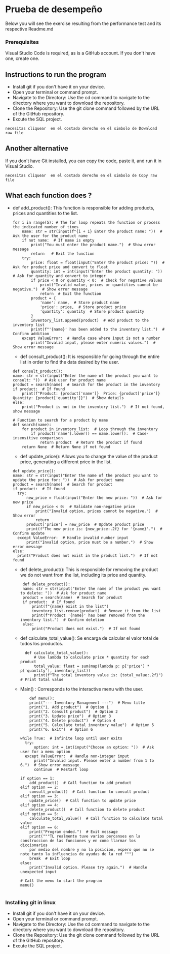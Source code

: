 # Prueba de desempeño
Below you will see the exercise resulting from the performance test and its respective Readme.md

### Prerequisites

Visual Studio Code is required, as is a GitHub account. If you don't have one, create one.

## Instructions to run the program


 * Install git if you don't have it on your device.
 * Open your terminal or command prompt.
 * Navigate to the Directory: Use the cd command to navigate to the directory where you want to download the repository.
 * Clone the Repository: Use the git clone command followed by the URL of the GitHub repository.
 * Excute the SQL project.

```
necesitas cliquear  en el costado derecho en el simbolo de Download raw file
```

## Another alternative

If you don't have Git installed, you can copy the code, paste it, and run it in Visual Studio.

```
necesitas cliquear  en el costado derecho en el simbolo de Copy raw file
```

## What each function does ?

 * def add_product(): This function is responsible for adding products, prices and quantities to the list.

    ```
    for i in range(5): # The for loop repeats the function or process the indicated number of times
        name: str = str(input(f"{i + 1} Enter the product name: "))  # Ask the user for the product name       
        if not name:  # If name is empty
            print("You must enter the product name.")  # Show error message
            return   # Exit the function
        try:
            price: float = float(input("Enter the product price: "))  # Ask for product price and convert to float
            quantity: int = int(input("Enter the product quantity: "))  # Ask for quantity and convert to integer
            if price < 0 or quantity < 0:  # Check for negative values
                print("Invalid value, prices or quantities cannot be negative.")  # Show error message
                return  # Exit the function
            product = {
                'name': name,  # Store product name
                'price': price,  # Store product price
                'quantity': quantity  # Store product quantity
            }
            inventory_list.append(product)  # Add product to the inventory list
            print(f"'{name}' has been added to the inventory list.")  # Confirm addition
        except ValueError:  # Handle case where input is not a number
            print("Invalid input, please enter numeric values.")  # Show error message
    ```
    * def consult_product(): It is responsible for going through the entire list in order to find the data desired by the user.
  
    ```
    def consult_product():
    name: str = str(input("Enter the name of the product you want to consult: "))  # Ask user for product name
    product = search(name)  # Search for the product in the inventory
    if product:  # If found
        print(f"Product: {product['name']}  Price: {product['price']}   Quantity: {product['quantity']}")  # Show details
    else:
        print("Product is not in the inventory list.")  # If not found, show message

    # Function to search for a product by name
    def search(name):
        for product in inventory_list:  # Loop through the inventory
            if product['name'].lower() == name.lower():  # Case-insensitive comparison
                return product  # Return the product if found
        return None  # Return None if not found
    
    ```
     * def update_price(): Allows you to change the value of the product price, generating a different price in the list.

      ```
      def update_price():
      name: str = str(input("Enter the name of the product you want to update the price for: "))  # Ask for product name
      product = search(name)  # Search for product
      if product:  # If found
        try:
            new_price = float(input("Enter the new price: "))  # Ask for new price
            if new_price < 0:  # Validate non-negative price
                print("Invalid option, prices cannot be negative.")  # Show error
                return
            product['price'] = new_price  # Update product price
            print(f"The new price is: {new_price:.2f} for '{name}'.")  # Confirm update
        except ValueError:  # Handle invalid number input
            print("Invalid option, price must be a number.")  # Show error message
      else:
        print("Product does not exist in the product list.")  # If not found

      ```
    *  def delete_product(): This is responsible for removing the product we do not want from the list, including its price and quantity.
      
       ```
        def delete_product():
        name: str = str(input("Enter the name of the product you want to delete: "))  # Ask for product name
        product = search(name)  # Search for product
        if product:  # If found
            print(f"{name} exist in the list")
            inventory_list.remove(product)  # Remove it from the list
            print(f"Product '{name}' has been removed from the inventory list.")  # Confirm deletion
        else:
            print("Product does not exist.")  # If not found
   
       ```
   * def calculate_total_value(): Se encarga de calcular el valor total de todos los productos.


        ```
          def calculate_total_value():
              # Use lambda to calculate price * quantity for each product
              total_value: float = sum(map(lambda p: p['price'] * p['quantity'], inventory_list))
              print(f"The total inventory value is: {total_value:.2f}")  # Print total value
        
        ```
    * Main() : Corresponds to the interactive menu with the user.
  
      
        ```
            def menu():
            print("--- Inventory Management ---")  # Menu title
            print("1. Add product")  # Option 1
            print("2. Consult product")  # Option 2
            print("3. Update price")  # Option 3
            print("4. Delete product")  # Option 4
            print("5. Calculate total inventory value")  # Option 5
            print("6. Exit")  # Option 6
      
       while True:  # Infinite loop until user exits
          try:
              option: int = int(input("Choose an option: "))  # Ask user for a menu option
          except ValueError:  # Handle non-integer input
              print("Invalid input. Please enter a number from 1 to 6.")  # Show error message
              continue  # Restart loop
        
        if option == 1:
            add_product()  # Call function to add product
        elif option == 2:
            consult_product()  # Call function to consult product
        elif option == 3:
            update_price()  # Call function to update price
        elif option == 4:
            delete_product()  # Call function to delete product
        elif option == 5:
            calculate_total_value()  # Call function to calculate total value
        elif option == 6:
            print("Program ended.")  # Exit message
            print("""TL realmente tuve varios percanses en la construccion de las funciones y en como llarmar los diccionarios
            por medio del nombre y no la posicion, espero que no se note tanto la influencias de ayudas de la red """)
            break  # Exit loop
        else:
            print("Invalid option. Please try again.")  # Handle unexpected input
      
      # Call the menu to start the program
      menu()

        
        ```


### Installing git in linux

  *  Install git if you don't have it on your device.
  *  Open your terminal or command prompt.
  *  Navigate to the Directory: Use the cd command to navigate to the directory where you want to download the repository.
  *  Clone the Repository: Use the git clone command followed by the URL of the GitHub repository.
  *  Excute the SQL project.






